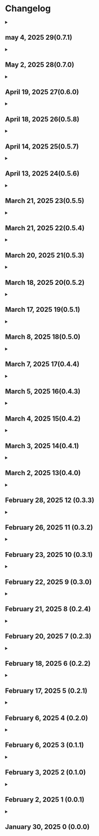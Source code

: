 <h1>Changelog</h1>
<details>
  <summary>
    <h2>may 4, 2025 29(0.7.1)</h2>
  </summary>
  <ul>
    <li>
      Launch Schedule
      <ul>
        <li>
          SpaceX
          <ul>
            <li>Added Axiom Mission 4 launch</li>
          </ul>
        </li>
      </ul>
    </li>
  </ul>
  <ul>
    <li>
      Home Page
      <ul>
        <li>
          News
          <ul>
            <li>Added two cards</li>
          </ul>
        </li>
      </ul>
    </li>
  </ul>
</details>

<details>
  <summary>
    <h2>May 2, 2025 28(0.7.0)</h2>
  </summary>
  <ul>
    <li>
      Rockets
        <ul>
          <li>
            Added more NASA rockets
              <ul>
                <li>Added Little Joe II rocket</li>
                <li>Added Titan IIIC rocket</li>
                <li>Added Saturn 1B rocket</li>
                <li>Added Saturn V rocket</li>
              </ul>
          </li>
        </ul>
    </li>
    <li>
      Launches
        <ul>
          <li>
            Updated Arianespace launch schedule
              <ul>
                <li>Removed Biomass launch</li>
              </ul>
          </li>
          <ul>
            <li>
              Updated NASA launch schedule
                <ul>
                  <li>Removed CRS-32 launch</li>
                  <li>Updated Axiom Mission 4 launch date</li>
                  <li>Updated NIZAR launch date</li>
                </ul>
            </li>
            <li>
              Updated SpaceX launch schedule
                <ul>
                  <li>Removed Dragon CRS-32</li>
                </ul>
            </li>
            <li>
              Updated ULA launch schedule
                <ul>
                  <li>Removed Project Kuiper launch</li>
                </ul>
            </li>
          </ul>
        </ul>
    </li>
  </ul>
</details>

<details>
  <summary>
    <h2>April 19, 2025 27(0.6.0)</h2>
  </summary>
  <ul>
    <li>
      Rockets
        <ul>
          <li>
            Added more NASA rockets
              <ul>
                <li>Added Atlas-Agena rocket</li>
                <li>Added Thor-Ablestar rocket</li>
                <li>Added Thor-Delta rocket</li>
                <li>Added Mercury-Redstone rocket</li>
                <li>Added Mercury-Atlas rocket</li>
                <li>Added Saturn I rocket</li>
                <li>Added Atlas-Centaur rocket</li>
              </ul>
          </li>
        </ul>
    </li>
  </ul>
</details>

<details>
  <summary>
    <h2>April 18, 2025 26(0.5.8)</h2>
  </summary>
  <ul>
    <li>
      Launches
        <ul>
          <li>Updated Blue Origin launch schedule</li>
          <li>Updated NASA launch schedule</li>
          <li>Updated SpaceX launch schedule</li>
          <li>Updated United Launch Alliance launch schedule</li>
        </ul>
    </li>
    <li>
      Starship
        <ul>
          <li>Updated Test Flight 9 page</li>
        </ul>
    </li>
  </ul>
</details>

<details>
  <summary>
    <h2>April 14, 2025 25(0.5.7)</h2>
  </summary>
  <ul>
    <li>
      Launches
        <ul>
          <li>Updated Roscosmos launches</li>
          <li>Updated SpaceX launches</li>
        </ul>
    </li>
  </ul>
</details>

<details>
  <summary>
    <h2>April 13, 2025  24(0.5.6)</h2>
  </summary>
  <ul>
    <li>
      Launches
        <ul>
          <li>Updated NASA launches</li>
          <li>Updated SpaceX launches</li>
          <li>Updated Northrop Grumman launches</li>
        </ul>
    </li>
  </ul>
</details>

<details>
  <summary>
    <h2>March 21, 2025 23(0.5.5)</h2>
  </summary>
  <ul>
    <li>
      Launches
        <ul>
          <li>Updated Arianespace launches</li>
          <li>Updated Blue Origin launches</li>
          <li>Updated NASA launches</li>
          <li>Updated Rocket Lab launches</li>
          <li>Updated Roscosmos launches</li>
          <li>Updated SpaceX launches</li>
        </ul>
    </li>
  </ul>
</details>

<details>
  <summary>
  <h2>March 21, 2025 22(0.5.4)</h2>
  </summary>
<ul>
  <li>
    Home Page
      <ul>
        <li>Shrunk text on news card to fit text better</li>
        <li>Updated News</li>
      </ul>
  </li>
  <li>
    Launch Page
      <ul>
        <li>Updated SpaceX launches</li>
      </ul>
  </li>
  <li>
    About Page
      <ul>
        <li>Updated Initial release date</li>
      </ul>
  </li>
</ul>
</details>

<details>
  <summary>
    <h2>March 20, 2025 21(0.5.3)</h2>
  </summary>
  <ul>
    <li>
      Launches
        <ul>
          <li>Updated SpaceX launch schedule</li>
        </ul>
    </li>
    <li>
      Home Page
        <li>
          Updated News
        </li>
    </li>
  </ul>
</details>

<details>
  <summary>
    <h2>March 18, 2025 20(0.5.2)</h2>
  </summary>
  <ul>
    <li>
      Launches
        <ul>
          <li>Updated Rocket Lab launch schedule</li>
          <li>Updated SpaceX launch schedule</li>
        </ul>
    </li>
    <li>
      Home Page
        <ul>
          <li>Updated News section</li>
        </ul>
    </li>
    <li>
      Navigation
        <ul>
          <li>Changed Updates Icon from clock to newspaper</li>
        </ul>
    </li>
    <li>
      Updates Page
        <ul>
          <li>Added Update</li>
        </ul>
    </li>
  </ul>
</details>

<details>
  <summary>
    <h2>March 17, 2025 19(0.5.1)</h2>
  </summary>
  <ul>
    <li>
      Launch Schedules
        <ul>
          <li>Updated NASA launch schedule</li>
          <li>Updated SpaceX launch schedule</li>
        </ul>
    </li>
  </ul>
</details>

<details>
  <summary>
    <h2>March 8, 2025 18(0.5.0)</h2>
  </summary>
  <ul>
    <li>
      Launch page
        <ul>
          <li>Updated NASA launch schedule</li>
          <li>Updated SpaceX launch schedule</li>
        </ul>
    </li>
       <li>
         Starship
       </li>
        <ul>
          <li>Added Starship rocket statistics</li>
          <li>Added flight 9 page</li>
        </ul>
    </li>
    <li>
      Landing page
        <ul>
          <li>Added Starship IFT-9 to featured launches section</li>
          <li>Removed Starship IFT-9 from features launches section</li>
          <li>Removed something from news section</li>
        </ul>
    </li>
    <li>
      Events page
        <ul>
          <li>Removed Events page
            <ul>
              <li>Too much for me to update</li>
          </li>
        </ul>
    </li>
  </ul>
</details>

<details>
  <summary>
    <h2>March 7, 2025 17(0.4.4)</h2>
  </summary>
  <ul>
    <li>
      Landing page
      <ul>
        <li>Fixed issue for an image not loading on the news section</li>
    </li>
      </ul>
  </ul>
  <ul>
    <li>
      Updates page
      <ul>
        <li>Text align for titles <strong>should</strong> be fixed</li>
      </ul>
    </li>
  </ul>
  <ul>
    <li>
      Launch schedules
        <ul>
          <li>Updated Arianespace</li>
          <li>Updated NASA</li>
          <li>Updated SpaceX</li>
    </li>
        </ul>
  </ul>
  <ul>
    <li>
      Starship Test Flight 8
      <ul>
        <li>Added post flight information</li>
      </ul>
    </li>
  </ul>
  <ul>
    <li>
      VIPER
        <ul>
          <li>Spell check</li>
        </ul>
    </li>
  </ul>
</details>

<details>
  <summary>
    <h2>March 5, 2025 16(0.4.3)
  </summary>
  <ul>
    <li>
      Landing Page
      <ul>
        <li>Added a news update</li>
      </ul>
    </li>
    <li>
      Launch page
        <ul>
          <li>Updated SpaceX launch information</li>
          <li>Updated NASA launch information</li>
        </ul>
    </li>
    <li>
      Updates page
      <ul>
        <li>Added an Update</li>
        <li>Centered title on March 3, 2025 update</li>
      </ul>
    </li>
  </ul>
</details>

<details>
  <summary>
    <h2>March 4, 2025 15(0.4.2)</h2>
  </summary>
  <ul>
    <li>Updated launch information</li>
    <li>Updated event information</li>
  </ul>
</details>

<details>
  <summary>
    <h2>March 3, 2025 14(0.4.1)</h2>
  </summary>
  <ul>
    <li>Updated launch information</li>
    <li>Updated event information</li>
    <li>Updated news information</li>
    <li>Last updated section on about page now links directly to this changelog within Github when clicked on</li>
  </ul>
</details>

<details>
  <summary>
    <h2>March 2, 2025 13(0.4.0)</h2>
  </summary>
  <p>This update includes new icons and a page. In the navigation bar, I added costom icons to better fit the content in the navigation. The Artemis one I made myself from scratch. Another page added is the Rovers page which will give you information about different rovers from various agencies/providers. Right now, VIPER is the only avaliable one, but more will come with future updates.</p>
  <ul>
    <li>Updated launch information</li>
    <li>Added costom icons in navigation drawer</li>
    <li>Updated Updates page</li>
    <li>Added three new pages
      <ol>
        <li>Rovers</li>
        <li>NASA Rovers</li>
        <li>VIPER</li>
      </ol>
    </li>
    <li>Added button so users can sign the petition to save VIPER</li>
    <li>Added legend in About page
      <ul>
        <li>This will help users understand what each symbol means (etc. Status circle colors)</li>
      </ul>
    </li>
  </ul>
</details>

<details>
  <summary>
    <h2>February 28, 2025 12 (0.3.3)</h2>
  </summary>
  <p>• Updated launch information</p>
  <p>• Updated Event information</p>
  <p>• Updated Starship Test Flight 8 page</p>
</details>

<details>
  <summary>
    <h2>February 26, 2025 11 (0.3.2)</h2>
  </summary>
  <p>• Updated launch information</p>
</details>


<details>
  <summary>
    <h2>February 23, 2025 10 (0.3.1)</h2>
  </summary>
  <p>• Updated launch information</p>
  <P>• Finished adding all events to Event page</P>
</details>

<details>
  <summary><h2>February 22, 2025 9 (0.3.0)</summary>
  <p>Welcome to update 0.3.0. Another feature that was added is the Events page. That page will show events like landings, conferences, and flybys. You can click on the card to learn more about the event.</p>
  <p>• Changed Changelog to redirect to a new changelog page in GitHub</p>
  <p>• Updated launch information</p>
  <p>• Added Events Page</p>
</details>

<details>
  <summary><h2>February 21, 2025 8 (0.2.4)</h2></summary>
  <p>• Updated launch information</p>
  <p>• Updated News section on Home page</p>
</details>

<details>
  <summary><h2>February 20, 2025 7 (0.2.3)</h2></summary>
  <p>• Updated launch information</p>
  <p>• Updated Starship IFT-8 page</p>
  <p>• Updated News section on Home page</p>
</details>

<details>
  <summary><h2>February 18, 2025 6 (0.2.2)</summary>
    <p>I moved the page files into folders to make it easier to find spacific files. It doesn't affect how the app works, it just makes it so I can find an individual file better. Let me know if you encounter any problems.</p>
    <p>• Updated launch information</p>
    <p>• Moved app files into folders to make it easier for me to find</p>
</details>

<details>
  <summary><h2>February 17, 2025 5 (0.2.1)</h2></summary>
  <p>• Updated launch information</p>
  <p>• Updated Starship Flight 8 page</p>
  <p>• Updated About page</p>
</details>

<details>
  <summary><h2>February 6, 2025 4 (0.2.0)</h2></summary>
    <p>• Decreased font size for a card in News section to fit text in the entire card</p>
    <p>• Updated launch information</p>
    <p>• Added new card on News section</p>
    <p>• Changed how version titles appear on Changelog page</p>
    <p>• Added Updates page</p>
</details>

<details>
  <summary><h2>February 6, 2025 3 (0.1.1)</h2></summary>
    <p>Sorry for the update delay, version 0.1.1 is here now.</p>
    <p>• Updated launch information</p>
    <p>• Updated Nwes section on home page</p>
    <p>• Increased font size for vresion titles in Changelog page</p>
</details>

<details>
  <summary><h2>February 3, 2025 2 (0.1.0)</h2></summary>
  <p>• Decreased font size for version titles</p>
  <p>• Updated some launch information</p>
  <p>• Redesigned Links section in About page</p>
  <p>• Decreased title font sizes for Artemis II-VI, Starship-IFT 1-8, and Starship HLS</p>
  <p>• Fixed image not loading for Starship Test Flight 6 page</p>
</details>

<details>
  <summary><h2>February 2, 2025 1 (0.0.1)</h2></summary>
  <p>• Changed CSO-3 launch</p>
  <p>• Updated launch schedules</p>
  <p>• Made X-t9 card clickable in Featured Missions</p>
  <p>• Shrunk font sizes on title app bars</p>
  <p>• Shrunk banner titles for Starship test flight missions and some other rockets</p>
  <p>• Fixed images not loading for Artemis IV and Ariane Next</p>
  <p>• Made Artemis II card clickable</p>
</details>

<details>
  <summary><h2>January 30, 2025 0 (0.0.0)</h2></summary>
  <p>Initial beta release is finally here! Sorry for the wait, so many problems were encountered when trying to release it. Any feedback will be appreciated.</p>
  <p>• Updated Home page</p>
  <p>• Updated Launch page</p>
  <p>• Added side navigation</p>
  <P>• Added Home page</P>
  <p>• Added Launch page</p>
  <p>• Added Livestream page</p>
  <p>• Added Changelog page</p>
  <p>• Added About page</p>
  <p>• Added NASA launch page</p>
  <p>• Added SpaceX launch page</p>
  <p>• Added Roscosmos launch page</p>
  <p>• Added ULA launch page</p>
  <p>• Added RocketLab launch page</p>
  <p>• Added Blue Origin launch page</p>
  <p>• Added Arianespace launch page</p>
  <p>• Added Artemis section and navigation</p>
  <p>• Added ARtemis missions I-VI</p>
  <p>• Added external links to cards on schedule pages</p>
  <p>• Added Image Carousels</p>
  <p>• Added Starship missions 1-8</p>
  <p>• Added Starship Human Landing System</p>
  <p>• Added Starship to navigation</p>
  <p>• Added Rockets page to navigation</p>
  <p>• Added the Ariane rocket family</p>
  <p>• Added bottom navigation bar to Starship page</p>
  <p>• Added ATlas-Able rocket to NAA Rockets page</p>
  <p>• Added Vega C rocket</p>
  <p>• Redesigned launch page</p>
  <p>• Redesigned About page</p>
  <p>• Redesigned Changelog page</p>
  <p>• REdesigned Home page</p>
  <p>• Shrunk image carousels on home page</p>
  <p>• Changed image reference names, so I could load it in the Android emulator</p> Changed the image for Starship IFT-7
</details>
